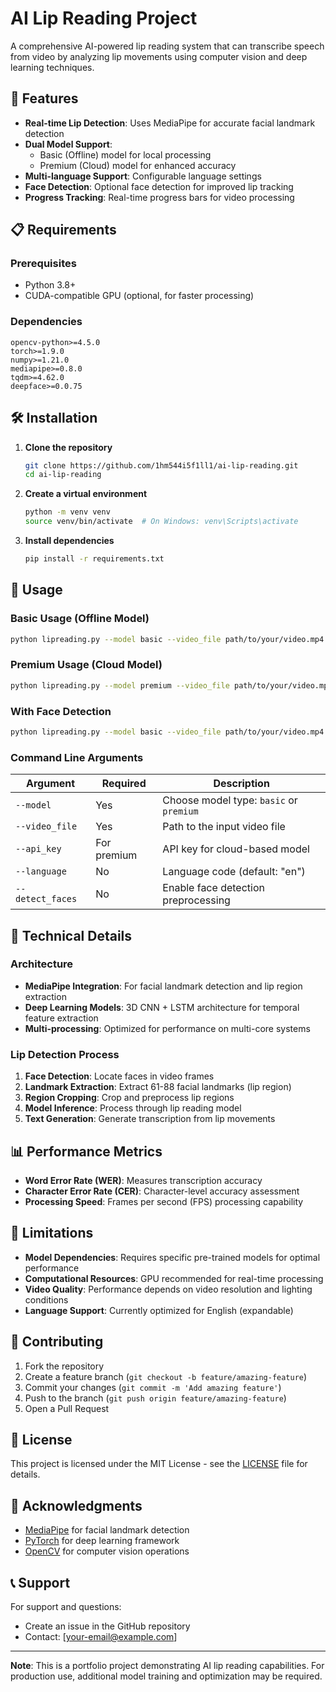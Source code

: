 # AI Lip Reading Project

A comprehensive AI-powered lip reading system that can transcribe speech from video by analyzing lip movements using computer vision and deep learning techniques.

## 🚀 Features

- **Real-time Lip Detection**: Uses MediaPipe for accurate facial landmark detection
- **Dual Model Support**: 
  - Basic (Offline) model for local processing
  - Premium (Cloud) model for enhanced accuracy
- **Multi-language Support**: Configurable language settings
- **Face Detection**: Optional face detection for improved lip tracking
- **Progress Tracking**: Real-time progress bars for video processing

## 📋 Requirements

### Prerequisites
- Python 3.8+
- CUDA-compatible GPU (optional, for faster processing)

### Dependencies
```
opencv-python>=4.5.0
torch>=1.9.0
numpy>=1.21.0
mediapipe>=0.8.0
tqdm>=4.62.0
deepface>=0.0.75
```

## 🛠️ Installation

1. **Clone the repository**
   ```bash
   git clone https://github.com/1hm544i5f1ll1/ai-lip-reading.git
   cd ai-lip-reading
   ```

2. **Create a virtual environment**
   ```bash
   python -m venv venv
   source venv/bin/activate  # On Windows: venv\Scripts\activate
   ```

3. **Install dependencies**
   ```bash
   pip install -r requirements.txt
   ```

## 🎯 Usage

### Basic Usage (Offline Model)
```bash
python lipreading.py --model basic --video_file path/to/your/video.mp4
```

### Premium Usage (Cloud Model)
```bash
python lipreading.py --model premium --video_file path/to/your/video.mp4 --api_key YOUR_API_KEY
```

### With Face Detection
```bash
python lipreading.py --model basic --video_file path/to/your/video.mp4 --detect_faces
```

### Command Line Arguments

| Argument | Required | Description |
|----------|----------|-------------|
| `--model` | Yes | Choose model type: `basic` or `premium` |
| `--video_file` | Yes | Path to the input video file |
| `--api_key` | For premium | API key for cloud-based model |
| `--language` | No | Language code (default: "en") |
| `--detect_faces` | No | Enable face detection preprocessing |

## 🔧 Technical Details

### Architecture
- **MediaPipe Integration**: For facial landmark detection and lip region extraction
- **Deep Learning Models**: 3D CNN + LSTM architecture for temporal feature extraction
- **Multi-processing**: Optimized for performance on multi-core systems

### Lip Detection Process
1. **Face Detection**: Locate faces in video frames
2. **Landmark Extraction**: Extract 61-88 facial landmarks (lip region)
3. **Region Cropping**: Crop and preprocess lip regions
4. **Model Inference**: Process through lip reading model
5. **Text Generation**: Generate transcription from lip movements

## 📊 Performance Metrics

- **Word Error Rate (WER)**: Measures transcription accuracy
- **Character Error Rate (CER)**: Character-level accuracy assessment
- **Processing Speed**: Frames per second (FPS) processing capability

## 🚧 Limitations

- **Model Dependencies**: Requires specific pre-trained models for optimal performance
- **Computational Resources**: GPU recommended for real-time processing
- **Video Quality**: Performance depends on video resolution and lighting conditions
- **Language Support**: Currently optimized for English (expandable)

## 🤝 Contributing

1. Fork the repository
2. Create a feature branch (`git checkout -b feature/amazing-feature`)
3. Commit your changes (`git commit -m 'Add amazing feature'`)
4. Push to the branch (`git push origin feature/amazing-feature`)
5. Open a Pull Request

## 📝 License

This project is licensed under the MIT License - see the [LICENSE](LICENSE) file for details.

## 🙏 Acknowledgments

- [MediaPipe](https://mediapipe.dev/) for facial landmark detection
- [PyTorch](https://pytorch.org/) for deep learning framework
- [OpenCV](https://opencv.org/) for computer vision operations

## 📞 Support

For support and questions:
- Create an issue in the GitHub repository
- Contact: [your-email@example.com]

---

**Note**: This is a portfolio project demonstrating AI lip reading capabilities. For production use, additional model training and optimization may be required.

